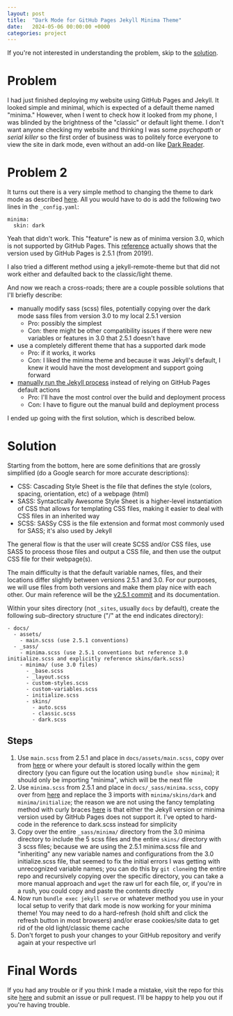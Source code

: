 ```yaml
---
layout: post
title:  "Dark Mode for GitHub Pages Jekyll Minima Theme"
date:   2024-05-06 00:00:00 +0000
categories: project
---
```


If you're not interested in understanding the problem, skip to the [solution](#solution).

# Problem

I had just finished deploying my website using GitHub Pages and Jekyll. It looked simple and minimal, which is expected of a default theme named "minima." However, when I went to check how it looked from my phone, I was blinded by the brightness of the "classic" or default light theme. I don't want anyone checking my website and thinking I was some *psychopath* or *serial killer* so the first order of business was to politely force everyone to view the site in dark mode, even without an add-on like [Dark Reader](https://github.com/darkreader/darkreader).

# Problem 2

It turns out there is a very simple method to changing the theme to dark mode as described [here](https://github.com/jekyll/minima?tab=readme-ov-file#skins). All you would have to do is add the following two lines in the `_config.yaml`:
```
minima:
  skin: dark
``` 

Yeah that didn't work. This "feature" is new as of minima version 3.0, which is not supported by GitHub Pages. This [reference](https://pages.github.com/versions/) actually shows that the version used by GitHub Pages is 2.5.1 (from 2019!).

I also tried a different method using a jekyll-remote-theme but that did not work either and defaulted back to the classic/light theme.

And now we reach a cross-roads; there are a couple possible solutions that I'll briefly describe:
- manually modify sass (scss) files, potentially copying over the dark mode sass files from version 3.0 to my local 2.5.1 version
  - Pro: possibly the simplest
  - Con: there might be other compatibility issues if there were new variables or features in 3.0 that 2.5.1 doesn't have
- use a completely different theme that has a supported dark mode
  - Pro: if it works, it works
  - Con: I liked the minima theme and because it was Jekyll's default, I knew it would have the most development and support going forward
- [manually run the Jekyll process](https://jekyllrb.com/docs/continuous-integration/github-actions/) instead of relying on GitHub Pages default actions
  - Pro: I'll have the most control over the build and deployment process
  - Con: I have to figure out the manual build and deployment process

I ended up going with the first solution, which is described below.

# Solution

Starting from the bottom, here are some definitions that are grossly simplified (do a Google search for more accurate descriptions):
- CSS: Cascading Style Sheet is the file that defines the style (colors, spacing, orientation, etc) of a webpage (html)
- SASS: Syntactically Awesome Style Sheet is a higher-level instantiation of CSS that allows for templating CSS files, making it easier to deal with CSS files in an inherited way
- SCSS: SASSy CSS is the file extension and format most commonly used for SASS; it's also used by Jekyll

The general flow is that the user will create SCSS and/or CSS files, use SASS to process those files and output a CSS file, and then use the output CSS file for their webpage(s).

The main difficulty is that the default variable names, files, and their locations differ slightly between versions 2.5.1 and 3.0. For our purposes, we will use files from both versions and make them play nice with each other. Our main reference will be the [v2.5.1 commit](https://github.com/jekyll/minima/tree/v2.5.1) and its documentation.

Within your sites directory (not `_sites`, usually `docs` by default), create the following sub-directory structure ("/" at the end indicates directory):
```
- docs/
  - assets/
    - main.scss (use 2.5.1 conventions)
  - _sass/
    - minima.scss (use 2.5.1 conventions but reference 3.0 initialize.scss and explicitly reference skins/dark.scss)
    - minima/ (use 3.0 files)
      - _base.scss
      - _layout.scss
      - custom-styles.scss
      - custom-variables.scss
      - initialize.scss
      - skins/
        - auto.scss
        - classic.scss
        - dark.scss
```
## Steps

1. Use `main.scss` from 2.5.1 and place in `docs/assets/main.scss`, copy over from [here](https://github.com/jekyll/minima/blob/v2.5.1/assets/main.scss) or where your default is stored locally within the gem directory (you can figure out the location using `bundle show minima`); it should only be importing "minima", which will be the next file
2. Use `minima.scss` from 2.5.1 and place in `docs/_sass/minima.scss`, copy over from [here](https://github.com/jekyll/minima/blob/v2.5.1/_sass/minima.scss) and replace the 3 imports with `minima/skins/dark` and `minima/initialize`; the reason we are not using the fancy templating method with curly braces [here](https://github.com/jekyll/minima/blob/10124515953527c8990a2de99ae4ddb2a81ffee3/assets/css/style.scss) is that either the Jekyll version or minima version used by GitHub Pages does not support it. I've opted to hard-code in the reference to dark.scss instead for simplicity
3. Copy over the entire `_sass/minima/` directory from the 3.0 minima directory to include the 5 scss files and the entire `skins/` directory with 3 scss files; because we are using the 2.5.1 minima.scss file and "inheriting" any new variable names and configurations from the 3.0 initialize.scss file, that seemed to fix the initial errors I was getting with unrecognized variable names; you can do this by `git clone`ing the entire repo and recursively copying over the specific directory, you can take a more manual approach and `wget` the raw url for each file, or, if you're in a rush, you could copy and paste the contents directly
4. Now run `bundle exec jekyll serve` or whatever method you use in your local setup to verify that dark mode is now working for your minima theme! You may need to do a hard-refresh (hold shift and click the refresh button in most browsers) and/or erase cookies/site data to get rid of the old light/classic theme cache
5. Don't forget to push your changes to your GitHub repository and verify again at your respective url

# Final Words

If you had any trouble or if you think I made a mistake, visit the repo for this site [here](https://github.com/sko9370/sko9370.github.io) and submit an issue or pull request. I'll be happy to help you out if you're having trouble.